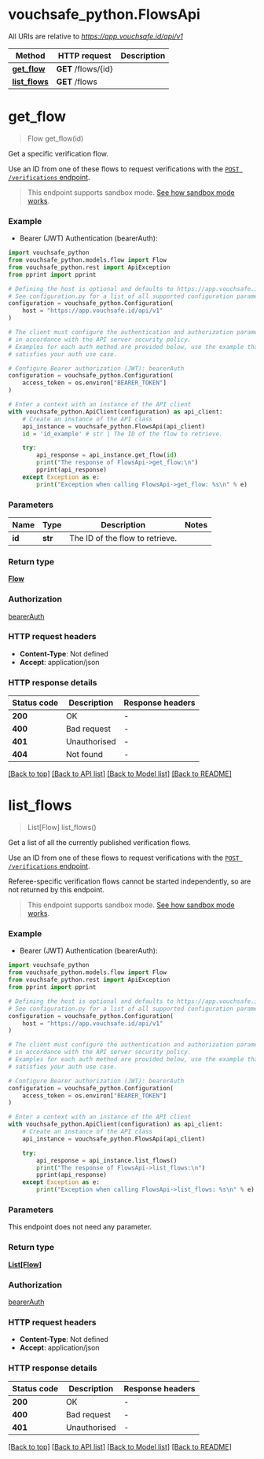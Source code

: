 # vouchsafe_python.FlowsApi

All URIs are relative to *https://app.vouchsafe.id/api/v1*

Method | HTTP request | Description
------------- | ------------- | -------------
[**get_flow**](FlowsApi.md#get_flow) | **GET** /flows/{id} | 
[**list_flows**](FlowsApi.md#list_flows) | **GET** /flows | 


# **get_flow**
> Flow get_flow(id)


Get a specific verification flow.

Use an ID from one of these flows to request verifications with the  [`POST /verifications` endpoint](https://localhost:3000/docs/operations/RequestVerification).

> This endpoint supports sandbox mode. [See how sandbox mode works](https://help.vouchsafe.id/en/articles/11979598-how-does-sandbox-mode-work).

### Example

* Bearer (JWT) Authentication (bearerAuth):

```python
import vouchsafe_python
from vouchsafe_python.models.flow import Flow
from vouchsafe_python.rest import ApiException
from pprint import pprint

# Defining the host is optional and defaults to https://app.vouchsafe.id/api/v1
# See configuration.py for a list of all supported configuration parameters.
configuration = vouchsafe_python.Configuration(
    host = "https://app.vouchsafe.id/api/v1"
)

# The client must configure the authentication and authorization parameters
# in accordance with the API server security policy.
# Examples for each auth method are provided below, use the example that
# satisfies your auth use case.

# Configure Bearer authorization (JWT): bearerAuth
configuration = vouchsafe_python.Configuration(
    access_token = os.environ["BEARER_TOKEN"]
)

# Enter a context with an instance of the API client
with vouchsafe_python.ApiClient(configuration) as api_client:
    # Create an instance of the API class
    api_instance = vouchsafe_python.FlowsApi(api_client)
    id = 'id_example' # str | The ID of the flow to retrieve.

    try:
        api_response = api_instance.get_flow(id)
        print("The response of FlowsApi->get_flow:\n")
        pprint(api_response)
    except Exception as e:
        print("Exception when calling FlowsApi->get_flow: %s\n" % e)
```



### Parameters


Name | Type | Description  | Notes
------------- | ------------- | ------------- | -------------
 **id** | **str**| The ID of the flow to retrieve. | 

### Return type

[**Flow**](Flow.md)

### Authorization

[bearerAuth](../README.md#bearerAuth)

### HTTP request headers

 - **Content-Type**: Not defined
 - **Accept**: application/json

### HTTP response details

| Status code | Description | Response headers |
|-------------|-------------|------------------|
**200** | OK |  -  |
**400** | Bad request |  -  |
**401** | Unauthorised |  -  |
**404** | Not found |  -  |

[[Back to top]](#) [[Back to API list]](../README.md#documentation-for-api-endpoints) [[Back to Model list]](../README.md#documentation-for-models) [[Back to README]](../README.md)

# **list_flows**
> List[Flow] list_flows()


Get a list of all the currently published verification flows.

Use an ID from one of these flows to request verifications with the  [`POST /verifications` endpoint](https://localhost:3000/docs/operations/RequestVerification).

Referee-specific verification flows cannot be started independently, so are not returned by this endpoint.

> This endpoint supports sandbox mode. [See how sandbox mode works](https://help.vouchsafe.id/en/articles/11979598-how-does-sandbox-mode-work).

### Example

* Bearer (JWT) Authentication (bearerAuth):

```python
import vouchsafe_python
from vouchsafe_python.models.flow import Flow
from vouchsafe_python.rest import ApiException
from pprint import pprint

# Defining the host is optional and defaults to https://app.vouchsafe.id/api/v1
# See configuration.py for a list of all supported configuration parameters.
configuration = vouchsafe_python.Configuration(
    host = "https://app.vouchsafe.id/api/v1"
)

# The client must configure the authentication and authorization parameters
# in accordance with the API server security policy.
# Examples for each auth method are provided below, use the example that
# satisfies your auth use case.

# Configure Bearer authorization (JWT): bearerAuth
configuration = vouchsafe_python.Configuration(
    access_token = os.environ["BEARER_TOKEN"]
)

# Enter a context with an instance of the API client
with vouchsafe_python.ApiClient(configuration) as api_client:
    # Create an instance of the API class
    api_instance = vouchsafe_python.FlowsApi(api_client)

    try:
        api_response = api_instance.list_flows()
        print("The response of FlowsApi->list_flows:\n")
        pprint(api_response)
    except Exception as e:
        print("Exception when calling FlowsApi->list_flows: %s\n" % e)
```



### Parameters

This endpoint does not need any parameter.

### Return type

[**List[Flow]**](Flow.md)

### Authorization

[bearerAuth](../README.md#bearerAuth)

### HTTP request headers

 - **Content-Type**: Not defined
 - **Accept**: application/json

### HTTP response details

| Status code | Description | Response headers |
|-------------|-------------|------------------|
**200** | OK |  -  |
**400** | Bad request |  -  |
**401** | Unauthorised |  -  |

[[Back to top]](#) [[Back to API list]](../README.md#documentation-for-api-endpoints) [[Back to Model list]](../README.md#documentation-for-models) [[Back to README]](../README.md)

